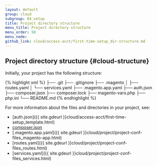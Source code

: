 ```yaml
---
layout: default
group: cloud
subgroup: 04_setup
title: Project directory structure
menu_title: Project directory structure
menu_order: 50
menu_node: 
github_link: cloud/access-acct/first-time-setup_dir-structure.md
---
```


## Project directory structure {#cloud-structure}
Initially, your project has the following structure:

{% highlight xml %}
├── .git
├── .gitignore
├── .magento
│   ├── routes.yaml
│   └── services.yaml
├── .magento.app.yaml
├── auth.json
├── composer.json
├── composer.lock
├── magento-vars.php
├── php.ini
└── README.md
{% endhighlight %}

For more information about the files and directories in your project, see:

*	[auth.json]({{ site.gdeurl }}cloud/access-acct/first-time-setup_template.html)
*	[composer.json]()
*	[.magento.app.yaml]({{ site.gdeurl }}cloud/project/project-conf-files_magento-app.html)
*	[routes.yaml]({{ site.gdeurl }}cloud/project/project-conf-files_routes.html)
*	[services.yaml]({{ site.gdeurl }}cloud/project/project-conf-files_services.html)